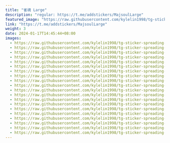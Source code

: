 ```yaml
---
title: "雀魂 Large"
description: "regular: https://t.me/addstickers/MajsoulLarge"
featured_image: "https://raw.githubusercontent.com/kylelin1998/tg-sticker-spreading-worldwide-images/main/img/109dbd1d-6829-4ff2-822b-575da55ce124.jpg"
link: "https://t.me/addstickers/MajsoulLarge"
weight: 3
date: 2024-01-17T14:45:44+08:00
images:
  - https://raw.githubusercontent.com/kylelin1998/tg-sticker-spreading-worldwide-images/main/img/109dbd1d-6829-4ff2-822b-575da55ce124.jpg
  - https://raw.githubusercontent.com/kylelin1998/tg-sticker-spreading-worldwide-images/main/img/2b227dca-45dc-497e-8a2b-a35ee5cab4b7.jpg
  - https://raw.githubusercontent.com/kylelin1998/tg-sticker-spreading-worldwide-images/main/img/e0b62801-d602-47c0-9233-8687d7c0abcc.jpg
  - https://raw.githubusercontent.com/kylelin1998/tg-sticker-spreading-worldwide-images/main/img/e19c61e8-cac5-44ef-b81a-9aea4a20609f.jpg
  - https://raw.githubusercontent.com/kylelin1998/tg-sticker-spreading-worldwide-images/main/img/cbfc6d2d-f509-4ce9-93fb-49c4f6ed5fbe.jpg
  - https://raw.githubusercontent.com/kylelin1998/tg-sticker-spreading-worldwide-images/main/img/554c0261-96da-4bba-bd33-4528039e5ba7.jpg
  - https://raw.githubusercontent.com/kylelin1998/tg-sticker-spreading-worldwide-images/main/img/29de6ea1-cc27-46e6-81a5-e819bc02c60f.jpg
  - https://raw.githubusercontent.com/kylelin1998/tg-sticker-spreading-worldwide-images/main/img/c85b486b-2624-4991-93c8-7a26463e7a33.jpg
  - https://raw.githubusercontent.com/kylelin1998/tg-sticker-spreading-worldwide-images/main/img/b60edae7-d6a9-43e3-8b11-7d582648e8e4.jpg
  - https://raw.githubusercontent.com/kylelin1998/tg-sticker-spreading-worldwide-images/main/img/04fcfa9b-5565-4a5a-a560-01ad847bdf16.jpg
  - https://raw.githubusercontent.com/kylelin1998/tg-sticker-spreading-worldwide-images/main/img/a90ecaf2-83a6-4f61-95f0-f4b69eefbf76.jpg
  - https://raw.githubusercontent.com/kylelin1998/tg-sticker-spreading-worldwide-images/main/img/e594065f-3765-45d6-a9df-24d38ecd9216.jpg
  - https://raw.githubusercontent.com/kylelin1998/tg-sticker-spreading-worldwide-images/main/img/39b40025-2210-4dd3-9347-c5f16921bb66.jpg
  - https://raw.githubusercontent.com/kylelin1998/tg-sticker-spreading-worldwide-images/main/img/eb339ff7-4647-4cb4-99cd-1d7f1026f9bc.jpg
  - https://raw.githubusercontent.com/kylelin1998/tg-sticker-spreading-worldwide-images/main/img/0e07830b-be95-42d8-94af-0b7810c74792.jpg
  - https://raw.githubusercontent.com/kylelin1998/tg-sticker-spreading-worldwide-images/main/img/46ddea27-fa04-4832-9e5d-c704fa68bcd3.jpg
  - https://raw.githubusercontent.com/kylelin1998/tg-sticker-spreading-worldwide-images/main/img/2e81991a-db07-40dc-8e6e-b7c51c8d2e3f.jpg
  - https://raw.githubusercontent.com/kylelin1998/tg-sticker-spreading-worldwide-images/main/img/1157c326-05ef-4368-b987-433e05b2adbe.jpg
  - https://raw.githubusercontent.com/kylelin1998/tg-sticker-spreading-worldwide-images/main/img/ce8d76f8-669e-4bad-a6cc-b8e69a60b7f7.jpg
  - https://raw.githubusercontent.com/kylelin1998/tg-sticker-spreading-worldwide-images/main/img/3d0678b6-4b2b-40ca-a287-51b98ac627eb.jpg
---
```

